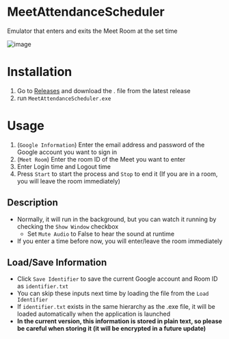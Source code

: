 # MeetAttendanceScheduler
Emulator that enters and exits the Meet Room at the set time

![image](https://user-images.githubusercontent.com/35593328/103122505-dd484480-46c3-11eb-857c-12a96080f539.png)

# Installation
1. Go to [Releases](https://github.com/Asalato/MeetAttendanceScheduler/releases) and download the . file from the latest release
1. run `MeetAttendanceScheduler.exe`

# Usage
1. (`Google Information`) Enter the email address and password of the Google account you want to sign in
1. (`Meet Room`) Enter the room ID of the Meet you want to enter
1. Enter Login time and Logout time
1. Press `Start` to start the process and `Stop` to end it (If you are in a room, you will leave the room immediately)

## Description
- Normally, it will run in the background, but you can watch it running by checking the `Show Window` checkbox
  - Set `Mute Audio` to False to hear the sound at runtime
- If you enter a time before now, you will enter/leave the room immediately

## Load/Save Information
- Click `Save Identifier` to save the current Google account and Room ID as `identifier.txt`
- You can skip these inputs next time by loading the file from the `Load Identifier`
- If `identifier.txt` exists in the same hierarchy as the .exe file, it will be loaded automatically when the application is launched
- **In the current version, this information is stored in plain text, so please be careful when storing it (it will be encrypted in a future update)**
